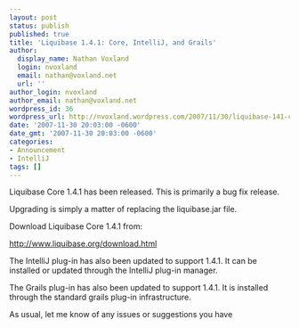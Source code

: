 ```yaml
---
layout: post
status: publish
published: true
title: 'Liquibase 1.4.1: Core, IntelliJ, and Grails'
author:
  display_name: Nathan Voxland
  login: nvoxland
  email: nathan@voxland.net
  url: ''
author_login: nvoxland
author_email: nathan@voxland.net
wordpress_id: 36
wordpress_url: http://nvoxland.wordpress.com/2007/11/30/liquibase-141-core-intellij-and-grails/
date: '2007-11-30 20:03:00 -0600'
date_gmt: '2007-11-30 20:03:00 -0600'
categories:
- Announcement
- IntelliJ
tags: []
---
```

Liquibase Core 1.4.1 has been released. This is primarily a bug fix release.

Upgrading is simply a matter of replacing the liquibase.jar file.

Download Liquibase Core 1.4.1 from:

<a href="http://www.liquibase.org/download.html">http://www.liquibase.org/download.html</a>

The IntelliJ plug-in has also been updated to support 1.4.1.  It can be installed or updated through the IntelliJ plug-in manager.

The Grails plug-in has also been updated to support 1.4.1.  It is installed through the standard grails plug-in infrastructure.

As usual, let me know of any issues or suggestions you have

